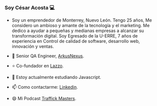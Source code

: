 ### Soy César Acosta 💻

- Soy un emprendedor de Monterrey, Nuevo León. Tengo 25 años, Me considero un ambioso y amante de la tecnología y el marketing. Me dedico a ayudar a pequeñas y medianas empresas a alcanzar su transformación digital.
Soy Egresado de la U-ERRE, 7 años de experiencia en Control de calidad de software, desarrollo web, innovación y ventas.

- 🏪 Senior QA Engineer, [ArkusNexus](https://apps.apple.com/mx/app/mi-oxxo-m%C3%A9xico/id1473147659).
- ⭐ Co-fundador en [Lazzo](https://lazzo.io).
- 📗 Estoy actualmente estudiando Javascript.
- 📫 Como contactarme: [Linkedin](https://www.linkedin.com/in/cesar-acosta95/).
- 😄 Mi Podcast [Traffick Masters](https://youtu.be/UFhrNRyfdcc).

<!--
**RaulRueda/RaulRueda** is a ✨ _special_ ✨ repository because its `README.md` (this file) appears on your GitHub profile.

Here are some ideas to get you started:

- 🔭 I’m currently working on ...
- 🌱 I’m currently learning ...
- 👯 I’m looking to collaborate on ...
- 🤔 I’m looking for help with ...
- 💬 Ask me about ...
- 📫 How to reach me: ...
- 😄 Pronouns: ...
- ⚡ Fun fact: ...
-->
